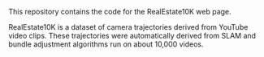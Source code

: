 This repository contains the code for the RealEstate10K web page. 

RealEstate10K is a dataset of camera trajectories derived from YouTube video
clips. These trajectories were automatically derived from SLAM and bundle
adjustment algorithms run on about 10,000 videos.
